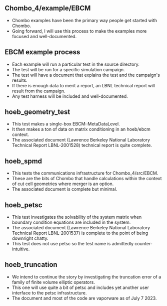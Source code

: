 

## Chombo_4/example/EBCM
*  Chombo examples have been the primary way people get started with Chombo.
*  Going forward, I will use this process to make the examples more focused and well-documented.

## EBCM example process
*  Each example will run a particular test in the source directory.
*  The test will be run for a specific simulation campaign.
*  The test will have a document that explains the test and the campaign's results.
*  If there is enough data to merit a report, an LBNL technical report will result from the campaign.
*  Any test harness will be included and well-documented.

## hoeb_geometry_test
* This test makes a single-box EBCM::MetaDataLevel.
* It then makes a ton of data on matrix conditioning in an hoeb/ebcm context.
* The associated document (Lawrence Berkeley National Laboratory Technical Report LBNL-2001528) technical report is quite complete.   

## hoeb_spmd
* This tests the communications infrastructure for Chombo_4/src/EBCM.
* These are the bits of Chombo that handle calculations within the context of  cut cell geometries where merger is an option.
* The associated document is complete but minimal.

## hoeb_petsc
* This test investigates the solvability of the system matrix when boundary condition equations are included in the system.
* The associated document (Lawrence Berkeley National Laboratory Technical Report LBNL-2001537) is complete to the point of being downright chatty.
* This test does not use petsc so the test name is admittedly counter-intuitive.

## hoeb_truncation
* We intend to continue the story by investigating the truncation error of a family of finite volume elliptic operators.
* This one will use quite a bit of petsc and includes yet another user interface to the petsc infrastructure.
* The document and most of the code are vaporware as of July 7 2023.
